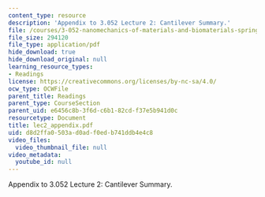 ```yaml
---
content_type: resource
description: 'Appendix to 3.052 Lecture 2: Cantilever Summary.'
file: /courses/3-052-nanomechanics-of-materials-and-biomaterials-spring-2007/d8d2ffa0503ad0adf0edb741ddb4e4c8_lec2_appendix.pdf
file_size: 294120
file_type: application/pdf
hide_download: true
hide_download_original: null
learning_resource_types:
- Readings
license: https://creativecommons.org/licenses/by-nc-sa/4.0/
ocw_type: OCWFile
parent_title: Readings
parent_type: CourseSection
parent_uid: e6456c8b-3f6d-c6b1-82cd-f37e5b941d0c
resourcetype: Document
title: lec2_appendix.pdf
uid: d8d2ffa0-503a-d0ad-f0ed-b741ddb4e4c8
video_files:
  video_thumbnail_file: null
video_metadata:
  youtube_id: null
---
```

Appendix to 3.052 Lecture 2: Cantilever Summary.